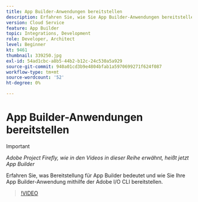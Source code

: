 ```yaml
---
title: App Builder-Anwendungen bereitstellen
description: Erfahren Sie, wie Sie App Builder-Anwendungen bereitstellen.
version: Cloud Service
feature: App Builder
topic: Integrations, Development
role: Developer, Architect
level: Beginner
kt: 9461
thumbnail: 339250.jpg
exl-id: 54ad1cbc-a8b5-44b2-b12c-24c530a5a929
source-git-commit: 940a01cd3b9e4804bfab1a5970699271f624f087
workflow-type: tm+mt
source-wordcount: '52'
ht-degree: 0%

---
```


# App Builder-Anwendungen bereitstellen

>[!IMPORTANT]
>
> _Adobe Project Firefly, wie in den Videos in dieser Reihe erwähnt, heißt jetzt App Builder_

Erfahren Sie, was Bereitstellung für App Builder bedeutet und wie Sie Ihre App Builder-Anwendung mithilfe der Adobe I/O CLI bereitstellen.

>[!VIDEO](https://video.tv.adobe.com/v/339250/?quality=12&learn=on)
